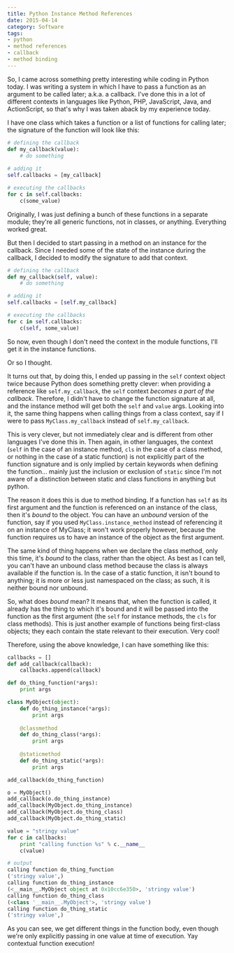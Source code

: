 ```yaml
---
title: Python Instance Method References
date: 2015-04-14
category: Software
tags: 
- python
- method references
- callback
- method binding
---
```


So, I came across something pretty interesting while coding in Python today. I was writing a system in which I have to
pass a function as an argument to be called later; a.k.a. a callback. I've done this in a lot of different
contexts in languages like Python, PHP, JavaScript, Java, and ActionScript, so that's why I was taken aback by my
experience today.

I have one class which takes a function or a list of functions for calling later; the signature of the function will
look like this:

<!-- more -->

```python
# defining the callback
def my_callback(value):
    # do something
    
# adding it
self.callbacks = [my_callback]

# executing the callbacks
for c in self.callbacks:
    c(some_value)
```

Originally, I was just defining a bunch of these functions in a separate module; they're all generic functions, not in
classes, or anything. Everything worked great.

But then I decided to start passing in a method on an instance for the callback. Since I needed some of the state of the
instance during the callback, I decided to modify the signature to add that context.

```python
# defining the callback
def my_callback(self, value):
    # do something

# adding it
self.callbacks = [self.my_callback]

# executing the callbacks
for c in self.callbacks:
    c(self, some_value)
```
        
So now, even though I don't need the context in the module functions, I'll get it in the instance functions.

Or so I thought.

It turns out that, by doing this, I ended up passing in the ```self``` context object twice because Python does something
pretty clever: when providing a reference like ```self.my_callback```, the ```self``` context _becomes a part of the
callback_. Therefore, I didn't have to change the function signature at all, and the instance method will get both the
```self``` and ```value``` args. Looking into it, the same thing happens when calling things from a class context, say
if I were to pass ```MyClass.my_callback``` instead of ```self.my_callback```.

This is very clever, but not immediately clear and is different from other languages I've done this in. Then again, in 
other languages, the context (```self``` in the case of an instance method, ```cls``` in the case of a class method, or
nothing in the case of a static function) is not explicitly part of the function signature and is only implied by
certain keywords when defining the function... mainly just the inclusion or exclusion of ```static``` since I'm not
aware of a distinction between static and class functions in anything but python.

The reason it does this is due to method binding. If a function has ```self``` as its first argument and the function
is referenced on an instance of the class, then it's _bound_ to the object. You can have an _unbound_ version of the 
function, say if you used ```MyClass.instance_method``` instead of referencing it on an instance of MyClass; it won't
work properly however, because the function requires us to have an instance of the object as the first argument.

The same kind of thing happens when we declare the class method, only this time, it's _bound_ to the class, rather than
the object. As best as I can tell, you can't have an unbound class method because the class is always available if the
function is. In the case of a static function, it isn't bound to anything; it is more or less just namespaced on the
class; as such, it is neither bound nor unbound.

So, what does _bound_ mean? It means that, when the function is called, it already has the thing to which it's bound and
it will be passed into the function as the first argument (the ```self``` for instance methods, the ```cls``` for class
methods). This is just another example of functions being first-class objects; they each contain the state relevant to
their execution. Very cool!

Therefore, using the above knowledge, I can have something like this:

```python
callbacks = []
def add_callback(callback):
    callbacks.append(callback)

def do_thing_function(*args):
    print args

class MyObject(object):
    def do_thing_instance(*args):
        print args
    
    @classmethod
    def do_thing_class(*args):
        print args
    
    @staticmethod
    def do_thing_static(*args):
        print args

add_callback(do_thing_function)

o = MyObject()
add_callback(o.do_thing_instance)
add_callback(MyObject.do_thing_instance)
add_callback(MyObject.do_thing_class)
add_callback(MyObject.do_thing_static)

value = "stringy value"
for c in callbacks:
    print "calling function %s" % c.__name__
    c(value)

# output
calling function do_thing_function
('stringy value',)
calling function do_thing_instance
(<__main__.MyObject object at 0x10cc6e350>, 'stringy value')
calling function do_thing_class
(<class '__main__.MyObject'>, 'stringy value')
calling function do_thing_static
('stringy value',)
```
    
As you can see, we get different things in the function body, even though we're only explicitly passing in one value at
time of execution. Yay contextual function execution!
